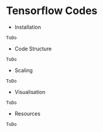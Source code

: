 # Tensorflow Codes

* Installation

`ToDo`

* Code Structure

`ToDo`

* Scaling

`ToDo`

* Visualisation

`ToDo`

* Resources

`ToDo`
